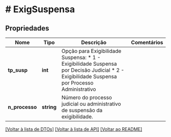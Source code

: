 # # ExigSuspensa

## Propriedades

Nome | Tipo | Descrição | Comentários
------------ | ------------- | ------------- | -------------
**tp_susp** | **int** | Opção para Exigibilidade Suspensa:  * 1 - Exigibilidade Suspensa por Decisão Judicial  * 2 - Exigibilidade Suspensa por Processo Administrativo |
**n_processo** | **string** | Número do processo judicial ou administrativo de suspensão da exigibilidade. |

[[Voltar à lista de DTOs]](../../README.md#models) [[Voltar à lista de API]](../../README.md#endpoints) [[Voltar ao README]](../../README.md)
